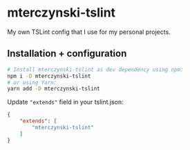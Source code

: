 # mterczynski-tslint

My own TSLint config that I use for my personal projects.

## Installation + configuration

```bash
# Install mterczynski-tslint as dev dependency using npm:
npm i -D mterczynski-tslint
# or using Yarn:
yarn add -D mterczynski-tslint
```

Update `"extends"` field in your tslint.json:

```json
{
    "extends": [
        "mterczynski-tslint"
    ]
}
```
